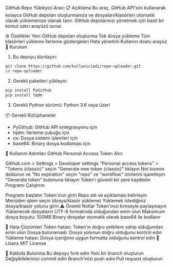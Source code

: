 GitHub Repo Yükleyici Aracı
📋 Açıklama
Bu araç, GitHub API'sini kullanarak kolayca GitHub depoları oluşturmanıza ve dosyaları/klasörleri otomatik olarak yüklemenize olanak tanır. GitHub depolarınızı yönetmek için basit bir komut satırı arayüzü sunar.

⚙️ Özellikler
Yeni GitHub depoları oluşturma
Tek dosya yükleme
Tüm klasörleri yükleme
İlerleme göstergeleri
Hata yönetimi
Kullanıcı dostu arayüz
🔧 Kurulum

1. Bu depoyu klonlayın:
```bash
git clone https://github.com/kullaniciadi/repo-uploader.git
cd repo-uploader
```

2. Gerekli paketleri yükleyin:
```bash
pip install PyGithub
pip install tqdm
```

3. Gerekli Python sürümü: Python 3.6 veya üzeri

📦 Gerekli Kütüphaneler
- PyGithub: GitHub API entegrasyonu için
- tqdm: İlerleme çubuğu için
- os: Dosya sistemi işlemleri için
- base64: Binary dosya kodlaması için

🚀 Kullanım Adımları
GitHub Personal Access Token Alın:

GitHub.com > Settings > Developer settings
"Personal access tokens" > "Tokens (classic)" seçin
"Generate new token (classic)" tıklayın
Not kısmını doldurun ve "No expiration" seçin
"repo" ve "workflow" izinlerini işaretleyin
"Generate token" butonuna tıklayın
Token'ı güvenli bir yere kaydedin
Programı Çalıştırın:

Programı başlatın
Token'ınızı girin
Repo adı ve açıklaması belirleyin
Menüden işlem seçin (dosya/klasör yükleme)
Yüklemek istediğiniz dosya/klasör yolunu girin
⚠️ Önemli Notlar
Token'ınızı kimseyle paylaşmayın
Yüklenecek dosyaların UTF-8 formatında olduğundan emin olun
Maksimum dosya boyutu: 100MB
Binary dosyalar otomatik olarak base64 ile kodlanır

🐛 Hata Çözümleri
Token hatası: Token'ın doğru yetkilere sahip olduğundan emin olun
Dosya bulunamadı: Dosya yolunun doğru olduğunu kontrol edin
Yükleme hatası: Dosya içeriğinin uygun formatta olduğunu kontrol edin
📝 Lisans
MIT License

🤝 Katkıda Bulunma
Bu depoyu fork edin
Yeni bir branch oluşturun
Değişikliklerinizi commit edin
Branch'inizi push edin
Pull request oluşturun

